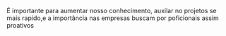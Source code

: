 É importante para aumentar nosso conhecimento, auxilar no projetos se mais rapido,e a importância nas empresas buscam por poficionais assim proativos

















